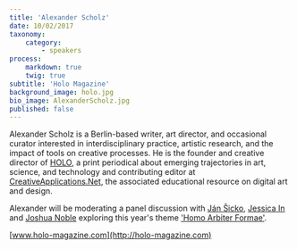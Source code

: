 ```yaml
---
title: 'Alexander Scholz'
date: 10/02/2017
taxonomy:
    category:
        - speakers
process:
    markdown: true
    twig: true
subtitle: 'Holo Magazine'
background_image: holo.jpg
bio_image: AlexanderScholz.jpg
published: false
---
```


Alexander Scholz is a Berlin-based writer, art director, and occasional curator interested in interdisciplinary practice, artistic research, and the impact of tools on creative processes. He is the founder and creative director of [HOLO](http://holo-magazine.com), a print periodical about emerging trajectories in art, science, and technology and contributing editor at [CreativeApplications.Net](http://www.creativeapplications.net/), the associated educational resource on digital art and design.

Alexander will be moderating a panel discussion with [Ján Šicko](/speakers/jan-sicko), [Jessica In](/speakers/jessica-in) and [Joshua Noble](/speakers/joshua-noble) exploring this year's theme ['Homo Arbiter Formae'](/about/#theme). 

[www.holo-magazine.com](http://holo-magazine.com)